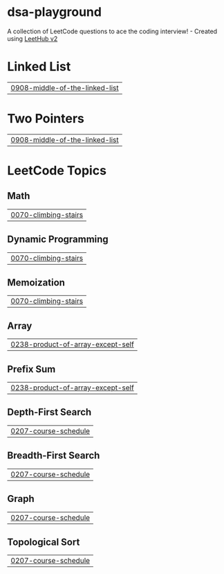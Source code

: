 # dsa-playground
A collection of LeetCode questions to ace the coding interview! - Created using [LeetHub v2](https://github.com/arunbhardwaj/LeetHub-2.0)


# Linked List
|  |
| ------- |
| [0908-middle-of-the-linked-list](https://github.com/mangodm-web/dsa-playground/tree/master/0908-middle-of-the-linked-list) |
# Two Pointers
|  |
| ------- |
| [0908-middle-of-the-linked-list](https://github.com/mangodm-web/dsa-playground/tree/master/0908-middle-of-the-linked-list) |
<!---LeetCode Topics Start-->
# LeetCode Topics
## Math
|  |
| ------- |
| [0070-climbing-stairs](https://github.com/mangodm-web/dsa-playground/tree/master/0070-climbing-stairs) |
## Dynamic Programming
|  |
| ------- |
| [0070-climbing-stairs](https://github.com/mangodm-web/dsa-playground/tree/master/0070-climbing-stairs) |
## Memoization
|  |
| ------- |
| [0070-climbing-stairs](https://github.com/mangodm-web/dsa-playground/tree/master/0070-climbing-stairs) |
## Array
|  |
| ------- |
| [0238-product-of-array-except-self](https://github.com/mangodm-web/dsa-playground/tree/master/0238-product-of-array-except-self) |
## Prefix Sum
|  |
| ------- |
| [0238-product-of-array-except-self](https://github.com/mangodm-web/dsa-playground/tree/master/0238-product-of-array-except-self) |
## Depth-First Search
|  |
| ------- |
| [0207-course-schedule](https://github.com/mangodm-web/dsa-playground/tree/master/0207-course-schedule) |
## Breadth-First Search
|  |
| ------- |
| [0207-course-schedule](https://github.com/mangodm-web/dsa-playground/tree/master/0207-course-schedule) |
## Graph
|  |
| ------- |
| [0207-course-schedule](https://github.com/mangodm-web/dsa-playground/tree/master/0207-course-schedule) |
## Topological Sort
|  |
| ------- |
| [0207-course-schedule](https://github.com/mangodm-web/dsa-playground/tree/master/0207-course-schedule) |
<!---LeetCode Topics End-->